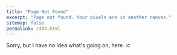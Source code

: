 ```yaml
---
title: "Page Not Found"
excerpt: "Page not found. Your pixels are in another canvas."
sitemap: false
permalink: /404.html
---
```


Sorry, but I have no idea what's going on, here. :c